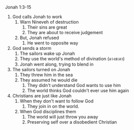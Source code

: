 Jonah 1:3-15

1. God calls Jonah to work
    1. Warn Nineveh of destruction
        1. Their sins are great
        2. They are about to receive judgement
    2. But, Jonah refused
        1. He went to opposite way
2. God sends a storm
    1. The sailors wake up Jonah
    2. They use the world's method of divination (ดวงชะตา)
    3. Jonah went along, trying to blend in
3. The sailors turned on Jonah
    1. They threw him in the sea
    2. They assumed he would die
        1. They didn't understand God wants to use him
        2. The world thinks God couldn't ever use him again
4. Christians are just like Jonah
    1. When they don't want to follow God
        1. They join in on the world.
    2. When God disciplines them
        1. The world will just throw you away
        2. Preserving self over a disobedient Christian
